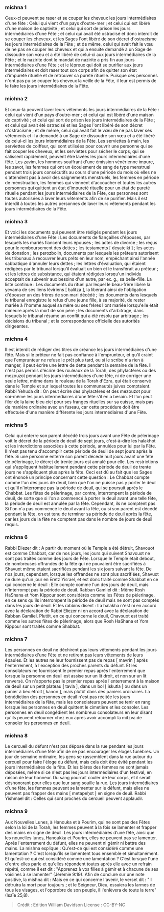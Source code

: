
### michna 1
Ceux-ci peuvent se raser et se couper les cheveux les jours intermédiaires d'une fête : Celui qui vient d'un pays d'outre-mer ; et celui qui est libéré d'une maison de captivité ; et celui qui sort de prison les jours intermédiaires d'une Fête ; et celui qui avait été ostracisé et donc interdit de se couper les cheveux, et les Sages l'ont libéré de son décret d'ostracisme les jours intermédiaires de la Fête ; et de même, celui qui avait fait le vœu de ne pas se couper les cheveux et qui a ensuite demandé à un Sage de dissoudre son vœu et a été libéré de celui-ci aux jours intermédiaires de la Fête ; et le nazirite dont le mandat de nazirite a pris fin aux jours intermédiaires d'une Fête ; et le lépreux qui doit se purifier aux jours intermédiaires et doit raser tout son corps afin de quitter son état d'impureté rituelle et de retrouver sa pureté rituelle. Puisque ces personnes n'ont pas pu se couper les cheveux la veille de la Fête, il leur est permis de le faire les jours intermédiaires de la Fête.

### michna 2
Et ceux-là peuvent laver leurs vêtements les jours intermédiaires de la Fête : celui qui vient d'un pays d'outre-mer ; et celui qui est libéré d'une maison de captivité ; et celui qui sort de prison les jours intermédiaires de la Fête ; et celui qui avait été ostracisé et les Sages l'ont libéré de son décret d'ostracisme ; et de même, celui qui avait fait le vœu de ne pas laver ses vêtements et il a demandé à un Sage de dissoudre son vœu et a été libéré de celui-ci les jours intermédiaires de la Fête. Les serviettes à main, les serviettes de coiffeur, qui sont utilisées pour couvrir une personne qui se fait couper les cheveux, et les serviettes pour sécher le corps, qui se salissent rapidement, peuvent être lavées les jours intermédiaires d'une fête. Les zavim, les hommes souffrant d'une émission vénérienne impure, les zavot, les femmes qui ont un écoulement de sang de type menstruel pendant trois jours consécutifs au cours d'une période du mois où elles ne s'attendent pas à avoir des saignements menstruels, les femmes en période de menstruation, les femmes qui viennent d'accoucher et toutes les autres personnes qui quittent un état d'impureté rituelle pour un état de pureté rituelle pendant les jours intermédiaires de la Fête, ces personnes sont toutes autorisées à laver leurs vêtements afin de se purifier. Mais il est interdit à toutes les autres personnes de laver leurs vêtements pendant les jours intermédiaires de la Fête.

### michna 3
Et voici les documents qui peuvent être rédigés pendant les jours intermédiaires d'une Fête : Les documents de fiançailles d'épouses, par lesquels les mariés fiancent leurs épouses ; les actes de divorce ; les reçus pour le remboursement des dettes ; les testaments [ deyateiki ] ; les actes de donation ; les perozbolin, documents par lesquels les prêteurs autorisent les tribunaux à recouvrer leurs prêts en leur nom, empêchant ainsi l'année sabbatique d'annuler leurs dettes ; les lettres d'évaluation, qui étaient rédigées par le tribunal lorsqu'il évaluait un bien et le transférait au prêteur ; et les lettres de subsistance, qui étaient rédigées lorsqu'un individu acceptait de subvenir aux besoins d'un autre, par ex. g., sa belle-fille. La liste continue : Les documents du rituel par lequel le beau-frère libère la yevama de ses liens léviriens [ ḥalitza ], la libérant ainsi de l'obligation d'épouser un des frères de son mari décédé ; les documents dans lesquels le tribunal enregistre le refus d'une jeune fille, à sa majorité, de rester mariée à l'homme auquel sa mère ou ses frères l'ont mariée lorsqu'elle était mineure après la mort de son père ; les documents d'arbitrage, dans lesquels le tribunal résume un conflit qui a été résolu par arbitrage ; les décisions du tribunal ; et la correspondance officielle des autorités dirigeantes.

### michna 4
Il est interdit de rédiger des titres de créance les jours intermédiaires d'une fête. Mais si le prêteur ne fait pas confiance à l'emprunteur, et qu'il craint que l'emprunteur ne refuse le prêt plus tard, ou si le scribe n'a rien à manger, il peut écrire une lettre de dette pendant la semaine de la fête. Il n'est pas permis d'écrire des rouleaux de la Torah, des phylactères ou des mezouzot pendant les jours intermédiaires d'une fête, ni de corriger une seule lettre, même dans le rouleau de la Torah d'Ezra, qui était conservé dans le Temple et sur lequel toutes les communautés juives comptaient. Rabbi Yehuda dit : On peut écrire des phylactères et des mezouzot pour soi-même les jours intermédiaires d'une fête s'il en a besoin. Et l'on peut filer de la laine bleu ciel pour ses franges rituelles sur sa cuisse, mais pas de manière ordinaire avec un fuseau, car cette procédure doit être effectuée d'une manière différente les jours intermédiaires d'une Fête.

### michna 5
Celui qui enterre son parent décédé trois jours avant une Fête de pèlerinage voit le décret de la période de deuil de sept jours, c'est-à-dire les halakhot et les interdictions associées à cette période, annulées pour lui par la Fête. Il n'est pas tenu d'accomplir cette période de deuil de sept jours après la fête. Si une personne enterre son parent décédé huit jours avant une fête de pèlerinage, le décret de trente jours est annulé pour elle. Les restrictions qui s'appliquent habituellement pendant cette période de deuil de trente jours ne s'appliquent plus après la fête. Ceci est dû au fait que les Sages ont énoncé un principe concernant cette question : Le Chabbat compte comme l'un des jours de deuil, bien que l'on ne puisse pas y porter le deuil et qu'il n'interrompe pas la période de deuil, qui se poursuit après le Chabbat. Les fêtes de pèlerinage, par contre, interrompent la période de deuil, de sorte que si l'on a commencé à porter le deuil avant une telle fête, la période de deuil est annulée par la fête. Cependant, ils ne comptent pas. Si l'on n'a pas commencé le deuil avant la fête, ou si son parent est décédé pendant la fête, on est tenu de terminer sa période de deuil après la fête, car les jours de la fête ne comptent pas dans le nombre de jours de deuil requis.

### michna 6
Rabbi Eliezer dit : A partir du moment où le Temple a été détruit, Shavouot est comme Chabbat, car de nos jours, les jours qui suivent Shavouot ne sont pas traités comme des jours de Fête. Lorsque le Temple était debout, de nombreuses offrandes de la fête qui ne pouvaient être sacrifiées à Shavuot même étaient sacrifiées pendant les six jours suivant la fête. De nos jours, cependant, lorsque les offrandes ne sont plus sacrifiées, Shavuot ne dure qu'un jour en Eretz Yisrael, et est donc traité comme Shabbat en ce qui concerne le deuil : Elle compte comme l'un des jours de deuil, mais n'interrompt pas la période de deuil. Rabban Gamliel dit : Même Rosh HaShana et Yom Kippour sont considérés comme les Fêtes de pèlerinage, en ce sens qu'ils interrompent la période de deuil mais ne sont pas comptés dans les jours de deuil. Et les rabbins disent : La halakha n'est ni en accord avec la déclaration de Rabbi Eliezer ni en accord avec la déclaration de Rabban Gamliel. Plutôt, en ce qui concerne le deuil, Chavouot est traité comme les autres fêtes de pèlerinage, alors que Rosh HaShana et Yom Kippour sont traités comme Shabbat.

### michna 7
Les personnes en deuil ne déchirent pas leurs vêtements pendant les jours intermédiaires d'une Fête et ne retirent pas leurs vêtements de leurs épaules. Et les autres ne leur fournissent pas de repas [ mavrin ] après l'enterrement, à l'exception des proches parents du défunt. Et les consolateurs ne fournissent le premier repas après l'enterrement que lorsque la personne en deuil est assise sur un lit droit, et non sur un lit renversé. On n'apporte pas le premier repas après l'enterrement à la maison de deuil sur un petit plateau [ tavla ], dans un bol [ iskutla ] ou dans un panier à bec étroit [ kanon ], mais plutôt dans des paniers ordinaires. La bénédiction des personnes en deuil n'est pas récitée les jours intermédiaires de la fête, mais les consolateurs peuvent se tenir en rang lorsque les personnes en deuil quittent le cimetière et les consoler. Les personnes en deuil congédient les nombreux consolateurs en leur disant qu'ils peuvent retourner chez eux après avoir accompli la mitzva de consoler les personnes en deuil.

### michna 8
Le cercueil du défunt n'est pas déposé dans la rue pendant les jours intermédiaires d'une fête afin de ne pas encourager les éloges funèbres. Un jour de semaine ordinaire, les gens se rassemblent dans la rue autour du cercueil pour faire l'éloge du défunt, mais cela doit être évité pendant les jours intermédiaires de la fête. Et les bières des femmes ne sont jamais déposées, même si ce n'est pas les jours intermédiaires d'un festival, en raison de leur honneur. Du sang pourrait couler de leur corps, et il serait déshonorant pour elles que leur sang souille la rue. Les jours intermédiaires d'une fête, les femmes peuvent se lamenter sur le défunt, mais elles ne peuvent pas frapper des mains [ metapeḥot ] en signe de deuil. Rabbi Yishmael dit : Celles qui sont proches du cercueil peuvent applaudir.

### michna 9
Aux Nouvelles Lunes, à Hanouka et à Pourim, qui ne sont pas des Fêtes selon la loi de la Torah, les femmes peuvent à la fois se lamenter et frapper des mains en signe de deuil. Les jours intermédiaires d'une fête, ainsi que les nouvelles lunes, Hanoukka et Pourim, elles ne peuvent pas se lamenter. Après l'enterrement du défunt, elles ne peuvent ni gémir ni battre des mains. La mishna explique : Qu'est-ce qui est considéré comme une lamentation ? C'est lorsqu'ils se lamentent tous ensemble et simultanément. Et qu'est-ce qui est considéré comme une lamentation ? C'est lorsque l'une d'entre elles parle et qu'elles répondent toutes après elle avec un refrain répété, comme il est dit : "Apprenez à vos filles à gémir et à chacune de ses voisines à se lamenter" (Jérémie 9:19). Afin de conclure sur une note positive, la mishna dit : Mais en ce qui concerne l'avenir, le verset dit : "Il détruira la mort pour toujours ; et le Seigneur, Dieu, essuiera les larmes de tous les visages, et l'opprobre de son peuple, il l'enlèvera de toute la terre" (Isaïe 25,8).

>Crédit : Edition William Davidson
>License : CC-BY-NC